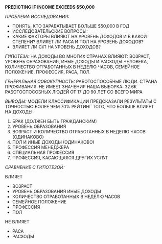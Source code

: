 **PREDICTING IF INCOME EXCEEDS $50,000**

_ПРОБЛЕМА ИССЛЕДОВАНИЯ:_
- ПОНЯТЬ, КТО ЗАРАБАТЫВАЕТ БОЛЬШЕ $50,000 В ГОД
- ИССЛЕДОВАТЕЛЬСКИЕ ВОПРОСЫ:
- КАКИЕ ФАКТОРЫ ВЛИЯЮТ НА УРОВЕНЬ ДОХОДОВ И В КАКОЙ СТЕПЕНИ? ВЛИЯЕТ ЛИ РАСА И ПОЛ НА УРОВЕНЬ ДОХОДОВ?
- ВЛИЯЕТ ЛИ С/П НА УРОВЕНЬ ДОХОДОВ?

_ГИПОТЕЗА:_
НА ДОХОДЫ ВО МНОГИХ СТРАНАХ ВЛИЯЮТ: ВОЗРАСТ, УРОВЕНЬ ОБРАЗОВАНИЯ, ИНЫЕ ДОХОДЫ И РАСХОДЫ ЧЕЛОВЕКА, КОЛИЧЕСТВО ОТРАБОТАННЫХ В НЕДЕЛЮ ЧАСОВ, СЕМЕЙНОЕ ПОЛОЖЕНИЕ, ПРОФЕССИЯ, РАСА, ПОЛ.

_ГЕНЕРАЛЬНАЯ СОВОКУПНОСТЬ:_
РАБОТОСПОСОБНЫЕ ЛЮДИ. СТРАНА ПРОЖИВАНИЯ: НЕ ИМЕЕТ ЗНАЧЕНИЯ
НАША ВЫБОРКА:
32.6К РАБОТОСПОСОБНЫХ ЛЮДЕЙ ОТ 17 ДО 90 ЛЕТ СО ВСЕГО МИРА


_ВЫВОДЫ:_
МОДЕЛИ КЛАССИФИКАЦИИ ПРЕДСКАЗАЛИ РЕЗУЛЬТАТЫ С ТОЧНОСТЬЮ БОЛЕЕ ЧЕМ 70% РЕЙТИНГ ТОГО, ЧТО БОЛЬШЕ ВЛИЯЕТ НА ДОХОДЫ: 
1) БРАК (ДОЛЖЕН БЫТЬ ГРАЖДАНСКИМ)
2) УРОВЕНЬ ОБРАЗОВАНИЯ
3) ВОЗРАСТ И КОЛИЧЕСТВО ОТРАБОТАННЫХ В НЕДЕЛЮ ЧАСОВ (ОДИНАКОВО)
4) ПОЛ И ИНЫЕ ДОХОДЫ (ОДИНАКОВО)
5) ПРОФЕССИЯ МЕНЕДЖЕРА
6) СПЕЦИАЛЬНАЯ ПРОФЕССИЯ
7) ПРОФЕССИЯ, КАСАЮЩАЯСЯ ДРУГИХ УСЛУГ

_СРАВНЕНИЕ С ГИПОТЕЗОЙ:_

ВЛИЯЕТ
- ВОЗРАСТ
- УРОВЕНЬ ОБРАЗОВАНИЯ ИНЫЕ ДОХОДЫ
- КОЛИЧЕСТВО ОТРАБОТАННЫХ В НЕДЕЛЮ ЧАСОВ
- СЕМЕЙНОЕ ПОЛОЖЕНИЕ 
- ПРОФЕССИЯ
- ПОЛ

НЕ ВЛИЯЕТ
- РАСА
- РАСХОДЫ

